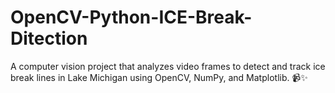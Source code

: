# OpenCV-Python-ICE-Break-Ditection
A computer vision project that analyzes video frames to detect and track ice break lines in Lake Michigan using OpenCV, NumPy, and Matplotlib. 📹✨
